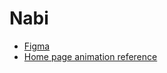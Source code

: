 # Nabi

- [Figma](https://www.figma.com/file/9SyotmHgx5e025RjQeoGl7/Nabi?type=design&node-id=275-15&mode=design&t=ps1t22R5fU7sp4jO-0)
- [Home page animation reference](https://www.polishnailbar.nl/)
